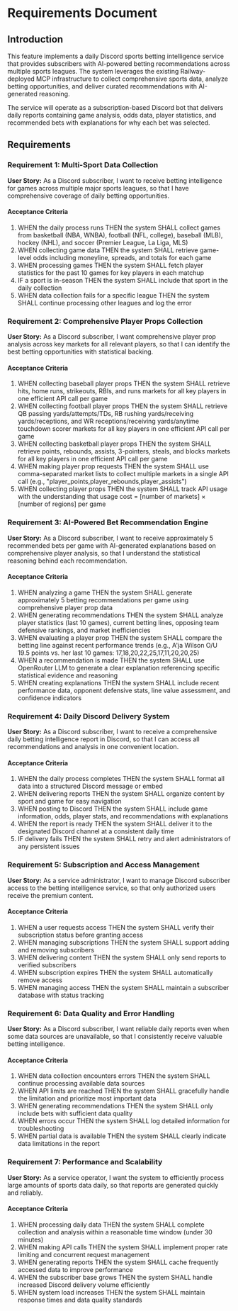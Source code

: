 # Requirements Document

## Introduction

This feature implements a daily Discord sports betting intelligence service that provides subscribers with AI-powered betting recommendations across multiple sports leagues. The system leverages the existing Railway-deployed MCP infrastructure to collect comprehensive sports data, analyze betting opportunities, and deliver curated recommendations with AI-generated reasoning.

The service will operate as a subscription-based Discord bot that delivers daily reports containing game analysis, odds data, player statistics, and recommended bets with explanations for why each bet was selected.

## Requirements

### Requirement 1: Multi-Sport Data Collection

**User Story:** As a Discord subscriber, I want to receive betting intelligence for games across multiple major sports leagues, so that I have comprehensive coverage of daily betting opportunities.

#### Acceptance Criteria

1. WHEN the daily process runs THEN the system SHALL collect games from basketball (NBA, WNBA), football (NFL, college), baseball (MLB), hockey (NHL), and soccer (Premier League, La Liga, MLS)
2. WHEN collecting game data THEN the system SHALL retrieve game-level odds including moneyline, spreads, and totals for each game
3. WHEN processing games THEN the system SHALL fetch player statistics for the past 10 games for key players in each matchup
4. IF a sport is in-season THEN the system SHALL include that sport in the daily collection
5. WHEN data collection fails for a specific league THEN the system SHALL continue processing other leagues and log the error

### Requirement 2: Comprehensive Player Props Collection

**User Story:** As a Discord subscriber, I want comprehensive player prop analysis across key markets for all relevant players, so that I can identify the best betting opportunities with statistical backing.

#### Acceptance Criteria

1. WHEN collecting baseball player props THEN the system SHALL retrieve hits, home runs, strikeouts, RBIs, and runs markets for all key players in one efficient API call per game
2. WHEN collecting football player props THEN the system SHALL retrieve QB passing yards/attempts/TDs, RB rushing yards/receiving yards/receptions, and WR receptions/receiving yards/anytime touchdown scorer markets for all key players in one efficient API call per game
3. WHEN collecting basketball player props THEN the system SHALL retrieve points, rebounds, assists, 3-pointers, steals, and blocks markets for all key players in one efficient API call per game
4. WHEN making player prop requests THEN the system SHALL use comma-separated market lists to collect multiple markets in a single API call (e.g., "player_points,player_rebounds,player_assists")
5. WHEN collecting player props THEN the system SHALL track API usage with the understanding that usage cost = [number of markets] × [number of regions] per game

### Requirement 3: AI-Powered Bet Recommendation Engine

**User Story:** As a Discord subscriber, I want to receive approximately 5 recommended bets per game with AI-generated explanations based on comprehensive player analysis, so that I understand the statistical reasoning behind each recommendation.

#### Acceptance Criteria

1. WHEN analyzing a game THEN the system SHALL generate approximately 5 betting recommendations per game using comprehensive player prop data
2. WHEN generating recommendations THEN the system SHALL analyze player statistics (last 10 games), current betting lines, opposing team defensive rankings, and market inefficiencies
3. WHEN evaluating a player prop THEN the system SHALL compare the betting line against recent performance trends (e.g., A'ja Wilson O/U 19.5 points vs. her last 10 games: 17,18,20,22,25,17,11,20,20,25)
4. WHEN a recommendation is made THEN the system SHALL use OpenRouter LLM to generate a clear explanation referencing specific statistical evidence and reasoning
5. WHEN creating explanations THEN the system SHALL include recent performance data, opponent defensive stats, line value assessment, and confidence indicators

### Requirement 4: Daily Discord Delivery System

**User Story:** As a Discord subscriber, I want to receive a comprehensive daily betting intelligence report in Discord, so that I can access all recommendations and analysis in one convenient location.

#### Acceptance Criteria

1. WHEN the daily process completes THEN the system SHALL format all data into a structured Discord message or embed
2. WHEN delivering reports THEN the system SHALL organize content by sport and game for easy navigation
3. WHEN posting to Discord THEN the system SHALL include game information, odds, player stats, and recommendations with explanations
4. WHEN the report is ready THEN the system SHALL deliver it to the designated Discord channel at a consistent daily time
5. IF delivery fails THEN the system SHALL retry and alert administrators of any persistent issues

### Requirement 5: Subscription and Access Management

**User Story:** As a service administrator, I want to manage Discord subscriber access to the betting intelligence service, so that only authorized users receive the premium content.

#### Acceptance Criteria

1. WHEN a user requests access THEN the system SHALL verify their subscription status before granting access
2. WHEN managing subscriptions THEN the system SHALL support adding and removing subscribers
3. WHEN delivering content THEN the system SHALL only send reports to verified subscribers
4. WHEN subscription expires THEN the system SHALL automatically remove access
5. WHEN managing access THEN the system SHALL maintain a subscriber database with status tracking

### Requirement 6: Data Quality and Error Handling

**User Story:** As a Discord subscriber, I want reliable daily reports even when some data sources are unavailable, so that I consistently receive valuable betting intelligence.

#### Acceptance Criteria

1. WHEN data collection encounters errors THEN the system SHALL continue processing available data sources
2. WHEN API limits are reached THEN the system SHALL gracefully handle the limitation and prioritize most important data
3. WHEN generating recommendations THEN the system SHALL only include bets with sufficient data quality
4. WHEN errors occur THEN the system SHALL log detailed information for troubleshooting
5. WHEN partial data is available THEN the system SHALL clearly indicate data limitations in the report

### Requirement 7: Performance and Scalability

**User Story:** As a service operator, I want the system to efficiently process large amounts of sports data daily, so that reports are generated quickly and reliably.

#### Acceptance Criteria

1. WHEN processing daily data THEN the system SHALL complete collection and analysis within a reasonable time window (under 30 minutes)
2. WHEN making API calls THEN the system SHALL implement proper rate limiting and concurrent request management
3. WHEN generating reports THEN the system SHALL cache frequently accessed data to improve performance
4. WHEN the subscriber base grows THEN the system SHALL handle increased Discord delivery volume efficiently
5. WHEN system load increases THEN the system SHALL maintain response times and data quality standards